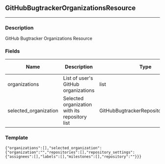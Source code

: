 ## GitHubBugtrackerOrganizationsResource
---
### Description
GitHub Bugtracker Organizations Resource
### Fields
| Name | Description | Type | Allowed Values | Required |
| ---- | ----------- | ---- | -------------- | -------- |
| organizations | List of user&#x27;s GitHub organizations | list |  | false |
| selected_organization | Selected organization with its repository list | GitHubBugtrackerRepositoriesResource |  | false |
### Template
```
{"organizations":[],"selected_organization":{"organization":"","repositories":[],"repository_settings":{"assignees":[],"labels":[],"milestones":[],"repository":""}}}
```
